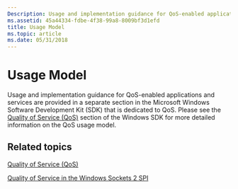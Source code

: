 ```yaml
---
Description: Usage and implementation guidance for QoS-enabled applications and services are provided in a separate section in the Microsoft Windows Software Development Kit (SDK) that is dedicated to QoS.
ms.assetid: 45a44334-fdbe-4f38-99a8-8009bf3d1efd
title: Usage Model
ms.topic: article
ms.date: 05/31/2018
---
```


# Usage Model

Usage and implementation guidance for QoS-enabled applications and services are provided in a separate section in the Microsoft Windows Software Development Kit (SDK) that is dedicated to QoS. Please see the [Quality of Service (QoS)](/previous-versions/windows/desktop/qos/qos-start-page) section of the Windows SDK for more detailed information on the QoS usage model.

## Related topics

<dl> <dt>

[Quality of Service (QoS)](/previous-versions/windows/desktop/qos/qos-start-page)
</dt> <dt>

[Quality of Service in the Windows Sockets 2 SPI](quality-of-service-in-the-windows-sockets-2-spi-2.md)
</dt> </dl>

 

 